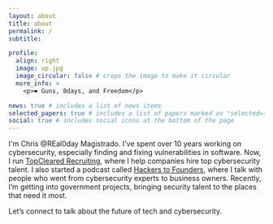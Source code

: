 ```yaml
---
layout: about
title: about
permalink: /
subtitle: 

profile:
  align: right
  image: up.jpg
  image_circular: false # crops the image to make it circular
  more_info: >
    <p>❤️ Guns, 0days, and Freedom</p>

news: true # includes a list of news items
selected_papers: true # includes a list of papers marked as "selected={true}"
social: true # includes social icons at the bottom of the page
---
```

I'm Chris @REal0day Magistrado. I've spent over 10 years working on cybersecurity, especially finding and fixing vulnerabilities in software. Now, I run [TopCleared Recruiting](https://TopClearedRecruiting.com/), where I help companies hire top cybersecurity talent. I also started a podcast called [Hackers to Founders](https://HackersToFounders.com/), where I talk with people who went from cybersecurity experts to business owners. Recently, I’m getting into government projects, bringing security talent to the places that need it most. 

Let’s connect to talk about the future of tech and cybersecurity.